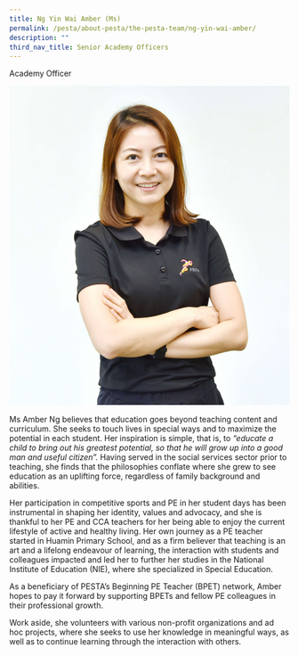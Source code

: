 ```yaml
---
title: Ng Yin Wai Amber (Ms)
permalink: /pesta/about-pesta/the-pesta-team/ng-yin-wai-amber/
description: ""
third_nav_title: Senior Academy Officers
---
```

Academy Officer

![](/images/Staff%20Photos/amber2.JPG)

Ms Amber Ng believes that education goes beyond teaching content and curriculum. She seeks to touch lives in special ways and to maximize the potential in each student. Her inspiration is simple, that is, to&nbsp;_“educate a child to bring out his greatest potential, so that he will grow up into a good man and useful citizen”._&nbsp;Having served in the social services sector prior to teaching, she finds that the philosophies conflate where she grew to see education as an uplifting force, regardless of family background and abilities.

Her participation in competitive sports and PE in her student days has been instrumental in shaping her identity, values and advocacy, and she is thankful to her PE and CCA teachers for her being able to enjoy the current lifestyle of active and healthy living. Her own journey as a PE teacher started in Huamin Primary School, and as a firm believer that teaching is an art and a lifelong endeavour of learning, the interaction with students and colleagues impacted and led her to further her studies in the National Institute of Education (NIE), where she specialized in Special Education.

As a beneficiary of PESTA’s Beginning PE Teacher (BPET) network, Amber hopes to pay it forward by supporting BPETs and fellow PE colleagues in their professional growth.

Work aside, she volunteers with various non-profit organizations and ad hoc projects, where she seeks to use her knowledge in meaningful ways, as well as to continue learning through the interaction with others.